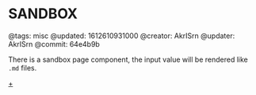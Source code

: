 # SANDBOX

@tags: misc
@updated: 1612610931000
@creator: AkrISrn
@updater: AkrISrn
@commit: 64e4b9b

There is a sandbox page component, the input value will be rendered like `.md` files.

[+](/snippets/sandbox.md)
